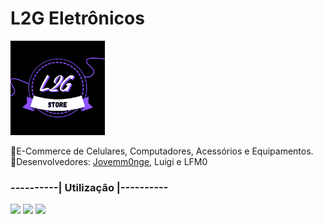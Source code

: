 # L2G Eletrônicos
<div name="Principal">
  
  <div>
  <img width="30%" src="https://github.com/LuigiAguado/L2G-E-commerce/blob/main/Desenvolvimento/img/Logo.png"/>
  </div>
  
  📌E-Commerce de Celulares, Computadores, Acessórios e Equipamentos.<br>
  📌Desenvolvedores: <a href="https://github.com/jovemm0nge">Jovemm0nge</a>, Luigi e LFM0

  <div name=badges>
  <h3>----------| Utilização |----------</h3>
  <img src="https://img.shields.io/badge/HTML5-E34F26?style=for-the-badge&logo=html5&logoColor=white"/>
  <img src="https://img.shields.io/badge/CSS3-1572B6?style=for-the-badge&logo=css3&logoColor=white"/>
  <img src="https://img.shields.io/badge/JavaScript-F7DF1E?style=for-the-badge&logo=javascript&logoColor=black"/>
  </div>
  
<div>
